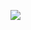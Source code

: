 ![](https://content.codecademy.com/courses/learn-c-sharp/references/inheritance-diagram-object-class.svg)